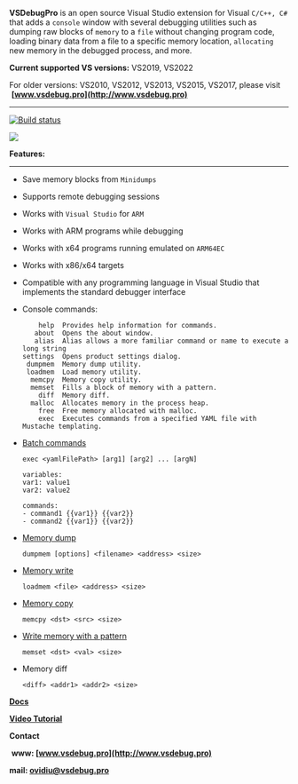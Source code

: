  **VSDebugPro** 
is an open source Visual Studio extension for Visual `C/C++, C#` that adds a `console` window with several debugging utilities such as dumping raw blocks of `memory` to a `file` without changing program code, loading binary data from a file to a specific memory location, `allocating` new memory in the debugged process, and more.

**Current supported VS versions:**  VS2019, VS2022

For older versions: VS2010, VS2012, VS2013, VS2015, VS2017, please visit  **[www.vsdebug.pro](http://www.vsdebug.pro)**

---
[![Build status](https://ci.appveyor.com/api/projects/status/y1b8p5ncabjbv4kn?svg=true)](https://ci.appveyor.com/project/ovidiuvio/vsdebugpro)

![](http://www.vsdebug.pro/assets/gif/dumpbuffer.gif)

**Features:**

---

- Save memory blocks from `Minidumps`
- Supports remote debugging sessions
- Works with `Visual Studio` for `ARM`
- Works with ARM programs while debugging
- Works with x64 programs running emulated on `ARM64EC`
- Works with x86/x64 targets
- Compatible with any programming language in Visual Studio that implements the standard debugger interface
- Console commands:

    ```
        help  Provides help information for commands.
       about  Opens the about window.
       alias  Alias allows a more familiar command or name to execute a long string
    settings  Opens product settings dialog.
     dumpmem  Memory dump utility.
     loadmem  Load memory utility.
      memcpy  Memory copy utility.
      memset  Fills a block of memory with a pattern.
        diff  Memory diff.
      malloc  Allocates memory in the process heap.
        free  Free memory allocated with malloc.
        exec  Executes commands from a specified YAML file with Mustache templating.
    ```

 - [Batch commands](https://www.vsdebug.pro/pages/docs/exec.html)

    `exec <yamlFilePath> [arg1] [arg2] ... [argN]`

    ```
    variables:
    var1: value1
    var2: value2

    commands:
    - command1 {{var1}} {{var2}}
    - command2 {{var1}} {{var2}}
    ```
- [Memory dump](https://www.vsdebug.pro/pages/docs/dumpmem.html)

    `dumpmem [options] <filename> <address> <size>`

- [Memory write](https://www.vsdebug.pro/pages/docs/loadmem.html)

    `loadmem <file> <address> <size>`

- [Memory copy](https://www.vsdebug.pro/pages/docs/memcpy.html)

    `memcpy <dst> <src> <size>`

- [Write memory with a pattern](https://www.vsdebug.pro/pages/docs/memset.html)

    `memset <dst> <val> <size>`

- Memory diff

    `<diff> <addr1> <addr2> <size>`




[**Docs**](http://www.vsdebug.pro/pages/docs.html)

[**Video Tutorial**](https://youtu.be/u7JfatQdGs0)

**Contact**

 **www: [www.vsdebug.pro](http://www.vsdebug.pro)**

 **mail: [ovidiu@vsdebug.pro](mailto:ovidiu@vsdebug.pro?subject=VSDebugPro)**